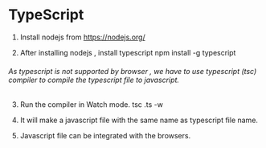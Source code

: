# TypeScript

1. Install nodejs from https://nodejs.org/

2. After installing nodejs , install typescript
npm install -g typescript

###### As typescript is not supported by browser , we have to use typescript (tsc) compiler to compile the typescript file to javascript.

3. Run the compiler in Watch mode.
tsc <filename>.ts -w
  
4. It will make a javascript file with the same name as typescript file name. 

5. Javascript file can be integrated with the browsers.
